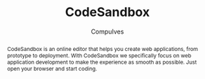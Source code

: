 ---
sections: [reactjs]
link: https://codesandbox.io/
title: "CodeSandbox"
author: "CompuIves"
publishedAt: 2016-11-20T00:00:00.000Z
type: [tool]
topics: [get_started]
suggestedBy: [andreamangano]
createdAt: 2018-03-09T01:34:00.000Z
reference: aHR0cHM6Ly9jb2Rlc2FuZGJveC5pby8
slug: codesandbox-by-compuives
abstract: "CodeSandbox is an online editor that helps you create web applications, from prototype to deployment. With CodeSandbox we specifically focus on web application development to make the experience as smooth as possible. Just open your browser and start coding."
---